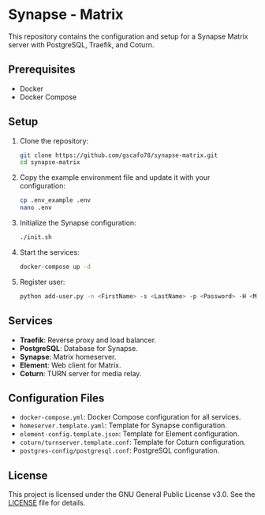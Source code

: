 # Synapse - Matrix

This repository contains the configuration and setup for a Synapse Matrix server with PostgreSQL, Traefik, and Coturn.

## Prerequisites

- Docker
- Docker Compose

## Setup

1. Clone the repository:
    ```sh
    git clone https://github.com/gscafo78/synapse-matrix.git
    cd synapse-matrix
    ```

2. Copy the example environment file and update it with your configuration:
    ```sh
    cp .env_example .env
    nano .env
    ```

3. Initialize the Synapse configuration:
    ```sh
    ./init.sh
    ```

4. Start the services:
    ```sh
    docker-compose up -d
    ```

5. Register user:
    ```sh
    python add-user.py -n <FirstName> -s <LastName> -p <Password> -H <MatrixHost>
    ```

## Services

- **Traefik**: Reverse proxy and load balancer.
- **PostgreSQL**: Database for Synapse.
- **Synapse**: Matrix homeserver.
- **Element**: Web client for Matrix.
- **Coturn**: TURN server for media relay.

## Configuration Files

- `docker-compose.yml`: Docker Compose configuration for all services.
- `homeserver.template.yaml`: Template for Synapse configuration.
- `element-config.template.json`: Template for Element configuration.
- `coturn/turnserver.template.conf`: Template for Coturn configuration.
- `postgres-config/postgresql.conf`: PostgreSQL configuration.

## License

This project is licensed under the GNU General Public License v3.0. See the [LICENSE](LICENSE) file for details.

